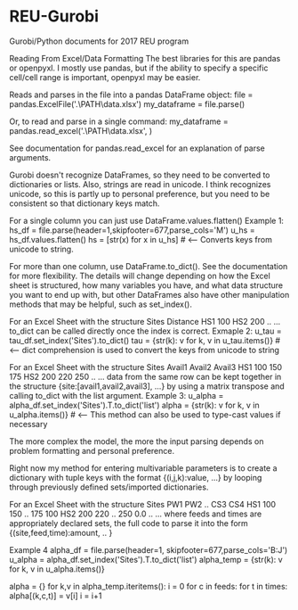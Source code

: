 # REU-Gurobi
Gurobi/Python documents for 2017 REU program

Reading From Excel/Data Formatting
The best libraries for this are pandas or openpyxl. I mostly use pandas, but if the ability to specify a specific cell/cell range is important, openpyxl may be easier. 

Reads and parses in the file into a pandas DataFrame object:
file = pandas.ExcelFile('.\PATH\data.xlsx')
my_dataframe = file.parse(<args>)

Or, to read and parse in a single command:
my_dataframe = pandas.read_excel('.\PATH\data.xlsx', <args>)

See documentation for pandas.read_excel for an explanation of parse arguments. 

Gurobi doesn't recognize DataFrames, so they need to be converted to dictionaries or lists.
Also, strings are read in unicode. I think recognizes unicode, so this is partly up to personal preference, but you need to be consistent so that dictionary keys match.

For a single column you can just use DataFrame.values.flatten()
Example 1:
  hs_df = file.parse(header=1,skipfooter=677,parse_cols='M')
  u_hs = hs_df.values.flatten()
  hs = [str(x) for x in u_hs] # <-- Converts keys from unicode to string.

For more than one column, use DataFrame.to_dict(). See the documentation for more flexibility.
The details will change depending on how the Excel sheet is structured, how many variables you have, and what data structure you want to end up with, but other DataFrames also have other manipulation methods that may be helpful, such as set_index().

For an Excel Sheet with the structure
Sites   Distance
HS1     100
HS2     200
..      ...
to_dict can be called directly once the index is correct.
Exmaple 2:
  u_tau = tau_df.set_index('Sites').to_dict()
  tau = {str(k): v for k, v in u_tau.items()} # <-- dict comprehension is used to convert the keys from unicode to string

For an Excel Sheet with the structure
Sites   Avail1   Avail2   Avail3
HS1     100      150      175
HS2     200      220      250
..      ...
data from the same row can be kept together in the structure 
{site:[avail1,avail2,avail3], ...}
by using a matrix transpose and calling to_dict with the list argument.
Example 3:
  u_alpha = alpha_df.set_index('Sites').T.to_dict('list')
  alpha = {str(k): v for k, v in u_alpha.items()} # <-- This method can also be used to type-cast values if necessary
  
The more complex the model, the more the input parsing depends on problem formatting and personal preference. 

Right now my method for entering multivariable parameters is to create a dictionary with tuple keys with the format
{(i,j,k):value, ...}
by looping through previously defined sets/imported dictionaries.

For an Excel Sheet with the structure
Sites   PW1   PW2   ..  CS3  CS4
HS1     100   150   ..  175  100
HS2     200   220   ..  250  0.0
..      ...
where feeds and times are appropriately declared sets, the full code to parse it into the form
{(site,feed,time):amount, .. } 

Example 4
  alpha_df = file.parse(header=1, skipfooter=677,parse_cols='B:J')
  u_alpha = alpha_df.set_index('Sites').T.to_dict('list')
  alpha_temp = {str(k): v for k, v in u_alpha.items()}

  alpha = {}
  for k,v in alpha_temp.iteritems():
    i = 0
    for c in feeds:
        for t in times:
            alpha[(k,c,t)] = v[i]
            i = i+1  

